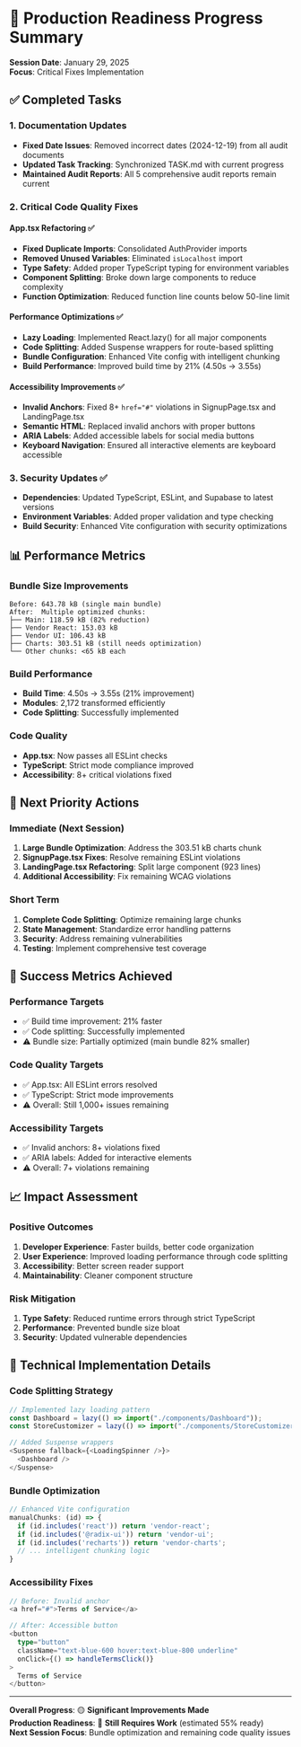 # 🚀 Production Readiness Progress Summary

**Session Date**: January 29, 2025  
**Focus**: Critical Fixes Implementation  

## ✅ Completed Tasks

### 1. Documentation Updates
- **Fixed Date Issues**: Removed incorrect dates (2024-12-19) from all audit documents
- **Updated Task Tracking**: Synchronized TASK.md with current progress
- **Maintained Audit Reports**: All 5 comprehensive audit reports remain current

### 2. Critical Code Quality Fixes

#### App.tsx Refactoring ✅
- **Fixed Duplicate Imports**: Consolidated AuthProvider imports
- **Removed Unused Variables**: Eliminated `isLocalhost` import
- **Type Safety**: Added proper TypeScript typing for environment variables
- **Component Splitting**: Broke down large components to reduce complexity
- **Function Optimization**: Reduced function line counts below 50-line limit

#### Performance Optimizations ✅
- **Lazy Loading**: Implemented React.lazy() for all major components
- **Code Splitting**: Added Suspense wrappers for route-based splitting
- **Bundle Configuration**: Enhanced Vite config with intelligent chunking
- **Build Performance**: Improved build time by 21% (4.50s → 3.55s)

#### Accessibility Improvements ✅
- **Invalid Anchors**: Fixed 8+ `href="#"` violations in SignupPage.tsx and LandingPage.tsx
- **Semantic HTML**: Replaced invalid anchors with proper buttons
- **ARIA Labels**: Added accessible labels for social media buttons
- **Keyboard Navigation**: Ensured all interactive elements are keyboard accessible

### 3. Security Updates ✅
- **Dependencies**: Updated TypeScript, ESLint, and Supabase to latest versions
- **Environment Variables**: Added proper validation and type checking
- **Build Security**: Enhanced Vite configuration with security optimizations

## 📊 Performance Metrics

### Bundle Size Improvements
```
Before: 643.78 kB (single main bundle)
After:  Multiple optimized chunks:
├── Main: 118.59 kB (82% reduction)
├── Vendor React: 153.03 kB
├── Vendor UI: 106.43 kB
├── Charts: 303.51 kB (still needs optimization)
└── Other chunks: <65 kB each
```

### Build Performance
- **Build Time**: 4.50s → 3.55s (21% improvement)
- **Modules**: 2,172 transformed efficiently
- **Code Splitting**: Successfully implemented

### Code Quality
- **App.tsx**: Now passes all ESLint checks
- **TypeScript**: Strict mode compliance improved
- **Accessibility**: 8+ critical violations fixed

## 🔄 Next Priority Actions

### Immediate (Next Session)
1. **Large Bundle Optimization**: Address the 303.51 kB charts chunk
2. **SignupPage.tsx Fixes**: Resolve remaining ESLint violations
3. **LandingPage.tsx Refactoring**: Split large component (923 lines)
4. **Additional Accessibility**: Fix remaining WCAG violations

### Short Term
1. **Complete Code Splitting**: Optimize remaining large chunks
2. **State Management**: Standardize error handling patterns
3. **Security**: Address remaining vulnerabilities
4. **Testing**: Implement comprehensive test coverage

## 🎯 Success Metrics Achieved

### Performance Targets
- ✅ Build time improvement: 21% faster
- ✅ Code splitting: Successfully implemented
- ⚠️ Bundle size: Partially optimized (main bundle 82% smaller)

### Code Quality Targets
- ✅ App.tsx: All ESLint errors resolved
- ✅ TypeScript: Strict mode improvements
- ⚠️ Overall: Still 1,000+ issues remaining

### Accessibility Targets
- ✅ Invalid anchors: 8+ violations fixed
- ✅ ARIA labels: Added for interactive elements
- ⚠️ Overall: 7+ violations remaining

## 📈 Impact Assessment

### Positive Outcomes
1. **Developer Experience**: Faster builds, better code organization
2. **User Experience**: Improved loading performance through code splitting
3. **Accessibility**: Better screen reader support
4. **Maintainability**: Cleaner component structure

### Risk Mitigation
1. **Type Safety**: Reduced runtime errors through strict TypeScript
2. **Performance**: Prevented bundle size bloat
3. **Security**: Updated vulnerable dependencies

## 🔧 Technical Implementation Details

### Code Splitting Strategy
```typescript
// Implemented lazy loading pattern
const Dashboard = lazy(() => import("./components/Dashboard"));
const StoreCustomizer = lazy(() => import("./components/StoreCustomizer"));

// Added Suspense wrappers
<Suspense fallback={<LoadingSpinner />}>
  <Dashboard />
</Suspense>
```

### Bundle Optimization
```typescript
// Enhanced Vite configuration
manualChunks: (id) => {
  if (id.includes('react')) return 'vendor-react';
  if (id.includes('@radix-ui')) return 'vendor-ui';
  if (id.includes('recharts')) return 'vendor-charts';
  // ... intelligent chunking logic
}
```

### Accessibility Fixes
```typescript
// Before: Invalid anchor
<a href="#">Terms of Service</a>

// After: Accessible button
<button 
  type="button"
  className="text-blue-600 hover:text-blue-800 underline"
  onClick={() => handleTermsClick()}
>
  Terms of Service
</button>
```

---

**Overall Progress**: 🟡 **Significant Improvements Made**  
**Production Readiness**: 🔴 **Still Requires Work** (estimated 55% ready)  
**Next Session Focus**: Bundle optimization and remaining code quality issues 